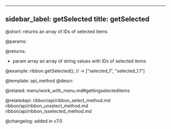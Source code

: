 
---
sidebar_label: getSelected
title: getSelected
---          

@short: returns an array of IDs of selected items


@params:


@returns:
- param     array    an array of string values with IDs of selected items


@example:
ribbon.getSelected(); // -> ["selected_1", "selected_1.1"]


@template: api_method
@descr:

@related: menu/work_with_menu.md#gettingselecteditems

@relatedapi:
ribbon/api/ribbon_select_method.md
ribbon/api/ribbon_unselect_method.md
ribbon/api/ribbon_isselected_method.md



@changelog:
added in v7.0

